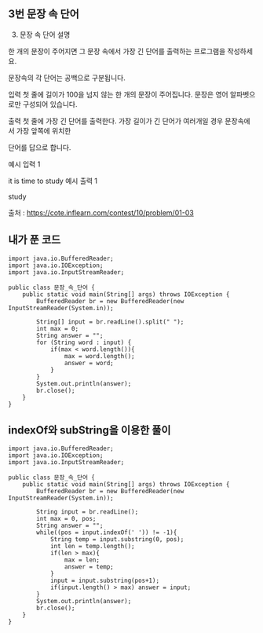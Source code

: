 ## 3번 문장 속 단어

3. 문장 속 단어
설명

한 개의 문장이 주어지면 그 문장 속에서 가장 긴 단어를 출력하는 프로그램을 작성하세요.

문장속의 각 단어는 공백으로 구분됩니다.


입력
첫 줄에 길이가 100을 넘지 않는 한 개의 문장이 주어집니다. 문장은 영어 알파벳으로만 구성되어 있습니다.


출력
첫 줄에 가장 긴 단어를 출력한다. 가장 길이가 긴 단어가 여러개일 경우 문장속에서 가장 앞쪽에 위치한

단어를 답으로 합니다.


예시 입력 1 

it is time to study
예시 출력 1

study

출처 : https://cote.inflearn.com/contest/10/problem/01-03

## 내가 푼 코드

```
import java.io.BufferedReader;
import java.io.IOException;
import java.io.InputStreamReader;

public class 문장_속_단어 {
    public static void main(String[] args) throws IOException {
        BufferedReader br = new BufferedReader(new InputStreamReader(System.in));

        String[] input = br.readLine().split(" ");
        int max = 0;
        String answer = "";
        for (String word : input) {
            if(max < word.length()){
                max = word.length();
                answer = word;
            }
        }
        System.out.println(answer);
        br.close();
    }
}

```

## indexOf와 subString을 이용한 풀이

```
import java.io.BufferedReader;
import java.io.IOException;
import java.io.InputStreamReader;

public class 문장_속_단어 {
    public static void main(String[] args) throws IOException {
        BufferedReader br = new BufferedReader(new InputStreamReader(System.in));

        String input = br.readLine();
        int max = 0, pos;
        String answer = "";
        while((pos = input.indexOf(' ')) != -1){
            String temp = input.substring(0, pos);
            int len = temp.length();
            if(len > max){
                max = len;
                answer = temp;
            }
            input = input.substring(pos+1);
            if(input.length() > max) answer = input;
        }
        System.out.println(answer);
        br.close();
    }
}

```
